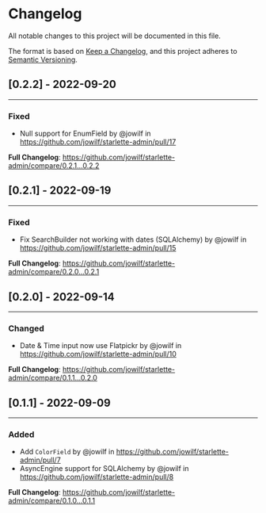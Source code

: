 # Changelog

All notable changes to this project will be documented in this file.

The format is based on [Keep a Changelog](https://keepachangelog.com/en/1.0.0/), and this project adheres
to [Semantic Versioning](https://semver.org/spec/v2.0.0.html).

## [0.2.2] - 2022-09-20

---

### Fixed

*  Null support for EnumField by @jowilf in https://github.com/jowilf/starlette-admin/pull/17

**Full Changelog**: https://github.com/jowilf/starlette-admin/compare/0.2.1...0.2.2


## [0.2.1] - 2022-09-19

---

### Fixed

* Fix SearchBuilder not working with dates (SQLAlchemy) by @jowilf in https://github.com/jowilf/starlette-admin/pull/15

**Full Changelog**: https://github.com/jowilf/starlette-admin/compare/0.2.0...0.2.1


## [0.2.0] - 2022-09-14

---

### Changed

* Date & Time input now use Flatpickr by @jowilf in https://github.com/jowilf/starlette-admin/pull/10

**Full Changelog**: https://github.com/jowilf/starlette-admin/compare/0.1.1...0.2.0


## [0.1.1] - 2022-09-09

---

### Added

- Add `ColorField` by @jowilf in https://github.com/jowilf/starlette-admin/pull/7
- AsyncEngine support for SQLAlchemy by @jowilf in https://github.com/jowilf/starlette-admin/pull/8


**Full Changelog**: https://github.com/jowilf/starlette-admin/compare/0.1.0...0.1.1